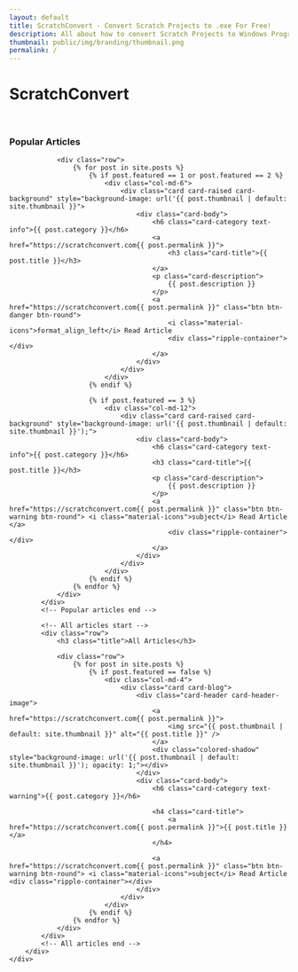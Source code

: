 ```yaml
---
layout: default
title: ScratchConvert - Convert Scratch Projects to .exe For Free!
description: All about how to convert Scratch Projects to Windows Programs, HTML5, and even Mobile Apps completely for free!
thumbnail: public/img/branding/thumbnail.png
permalink: /
---
```


<div class="page-header header-filter header-small" data-parallax="true" style="background-image: url('public/img/misc/header.jpg');">
    <div class="container">
        <div class="row">
            <div class="col-md-8 ml-auto mr-auto text-center">
                <h1 class="title">ScratchConvert</h1>
                <br />
            </div>
        </div>
    </div>
</div>
<div class="main main-raised">
    <div class="container">
        <div class="section section-text">
            <!-- Popular articles start -->
            <div class="row">
                <h3 class="title">Popular Articles</h3>

                <div class="row">
                    {% for post in site.posts %}
                        {% if post.featured == 1 or post.featured == 2 %}
                            <div class="col-md-6">
                                <div class="card card-raised card-background" style="background-image: url('{{ post.thumbnail | default: site.thumbnail }}">
                                    <div class="card-body">
                                        <h6 class="card-category text-info">{{ post.category }}</h6>
                                        <a href="https://scratchconvert.com{{ post.permalink }}">
                                            <h3 class="card-title">{{ post.title }}</h3>
                                        </a>
                                        <p class="card-description">
                                            {{ post.description }}
                                        </p>
                                        <a href="https://scratchconvert.com{{ post.permalink }}" class="btn btn-danger btn-round">
                                            <i class="material-icons">format_align_left</i> Read Article
                                            <div class="ripple-container"></div>
                                        </a>
                                    </div>
                                </div>
                            </div>
                        {% endif %}

                        {% if post.featured == 3 %}
                            <div class="col-md-12">
                                <div class="card card-raised card-background" style="background-image: url('{{ post.thumbnail | default: site.thumbnail }}');">
                                    <div class="card-body">
                                        <h6 class="card-category text-info">{{ post.category }}</h6>
                                        <h3 class="card-title">{{ post.title }}</h3>
                                        <p class="card-description">
                                            {{ post.description }}
                                        </p>
                                        <a href="https://scratchconvert.com{{ post.permalink }}" class="btn btn-warning btn-round"> <i class="material-icons">subject</i> Read Article </a>
                                            <div class="ripple-container"></div>
                                        </a>
                                    </div>
                                </div>
                            </div>
                        {% endif %}
                    {% endfor %}
                </div>
            </div>
            <!-- Popular articles end -->

            <!-- All articles start -->
            <div class="row">
                <h3 class="title">All Articles</h3>
                        
                <div class="row">
                    {% for post in site.posts %}
                        {% if post.featured == false %}
                            <div class="col-md-4">
                                <div class="card card-blog">
                                    <div class="card-header card-header-image">
                                        <a href="https://scratchconvert.com{{ post.permalink }}">
                                            <img src="{{ post.thumbnail | default: site.thumbnail }}" alt="{{ post.title }}" />
                                        </a>
                                        <div class="colored-shadow" style="background-image: url('{{ post.thumbnail | default: site.thumbnail }}'); opacity: 1;"></div>
                                    </div>
                                    <div class="card-body">
                                        <h6 class="card-category text-warning">{{ post.category }}</h6>

                                        <h4 class="card-title">
                                            <a href="https://scratchconvert.com{{ post.permalink }}">{{ post.title }}</a>
                                        </h4>

                                        <a href="https://scratchconvert.com{{ post.permalink }}" class="btn btn-warning btn-round"> <i class="material-icons">subject</i> Read Article <div class="ripple-container"></div>
                                    </div>
                                </div>
                            </div>
                        {% endif %}
                    {% endfor %}
                </div>
            </div>
            <!-- All articles end -->
        </div>
    </div>
</div>